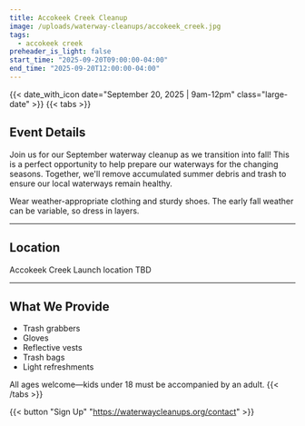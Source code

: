 ```yaml
---
title: Accokeek Creek Cleanup
image: /uploads/waterway-cleanups/accokeek_creek.jpg
tags:
  - accokeek creek
preheader_is_light: false
start_time: "2025-09-20T09:00:00-04:00"
end_time: "2025-09-20T12:00:00-04:00"
---
```


{{< date_with_icon date="September 20, 2025 | 9am-12pm" class="large-date" >}}
{{< tabs >}}
## Event Details

Join us for our September waterway cleanup as we transition into fall! This is a perfect opportunity to help prepare our waterways for the changing seasons. Together, we'll remove accumulated summer debris and trash to ensure our local waterways remain healthy.

Wear weather-appropriate clothing and sturdy shoes. The early fall weather can be variable, so dress in layers.

---
## Location

Accokeek Creek
Launch location TBD

---
## What We Provide

- Trash grabbers
- Gloves
- Reflective vests
- Trash bags
- Light refreshments

All ages welcome—kids under 18 must be accompanied by an adult.
{{< /tabs >}}

{{< button "Sign Up" "https://waterwaycleanups.org/contact" >}}
